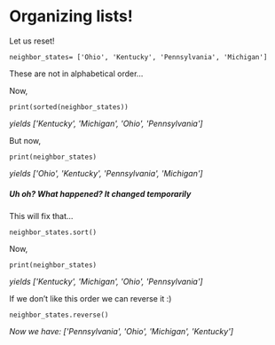 # Organizing lists!

Let us reset!

    neighbor_states= ['Ohio', 'Kentucky', 'Pennsylvania', 'Michigan']

These are not in alphabetical order…

Now,

    print(sorted(neighbor_states))

*yields ['Kentucky', 'Michigan', 'Ohio', 'Pennsylvania']*

But now,

    print(neighbor_states)

 *yields ['Ohio', 'Kentucky', 'Pennsylvania', 'Michigan']*

##### Uh oh? What happened? It changed temporarily #####

This will fix that…

    neighbor_states.sort()

Now,

    print(neighbor_states)

*yields ['Kentucky', 'Michigan', 'Ohio', 'Pennsylvania']*

If we don’t like this order we can reverse it :)

    neighbor_states.reverse()

*Now we have: ['Pennsylvania', 'Ohio', 'Michigan', 'Kentucky']*
